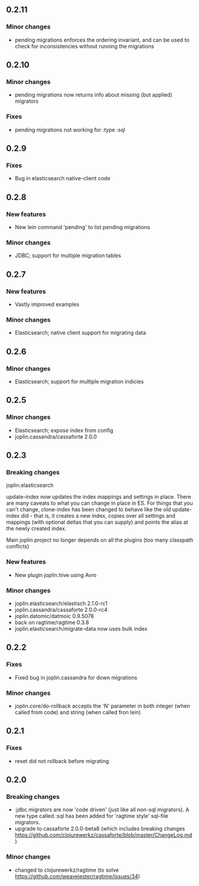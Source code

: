 ## 0.2.11

### Minor changes
* pending migrations enforces the ordering invariant, and can be used to check for inconsistencies without running the migrations

## 0.2.10

### Minor changes
* pending migrations now returns info about missing (but applied) migrators

### Fixes
* pending migrations not working for :type :sql

## 0.2.9

### Fixes
* Bug in elasticsearch native-client code

## 0.2.8

### New features
* New lein command 'pending' to list pending migrations

### Minor changes
* JDBC; support for multiple migration tables

## 0.2.7

### New features
* Vastly improved examples

### Minor changes
* Elasticsearch; native client support for migrating data

## 0.2.6

### Minor changes
* Elasticsearch; support for multiple migration indicies

## 0.2.5

### Minor changes
* Elasticsearch; expose index from config
* joplin.cassandra/cassaforte 2.0.0

## 0.2.3

### Breaking changes

joplin.elasticsearch

update-index now updates the index mappings and settings in place. There are many caveats to what you can change in place in ES. For things that you can't change, clone-index has been changed to behave like the old update-index did - that is, it creates a new index, copies over all settings and mappings (with optional deltas that you can supply) and points the alias at the newly created index.

Main joplin project no longer depends on all the plugins (too many classpath conflicts)

### New features

* New plugin joplin.hive using Avro

### Minor changes

* joplin.elasticsearch/elastisch 2.1.0-rc1
* joplin.cassandra/cassaforte 2.0.0-rc4
* joplin.datomic/datmoic 0.9.5078
* back on ragtime/ragtime 0.3.8
* joplin.elasticsearch/migrate-data now uses bulk index

## 0.2.2

### Fixes

* Fixed bug in joplin.cassandra for down migrations

### Minor changes

* joplin.core/do-rollback accepts the 'N' parameter in both integer (when called from code) and string (when called fron lein)

## 0.2.1

### Fixes

* reset did not rollback before migrating

## 0.2.0

### Breaking changes

* :jdbc migrators are now 'code driven' (just like all non-sql migrators). A new type called :sql has been added for 'ragtime style' sql-file migrators.
* upgrade to cassaforte 2.0.0-beta8 (which includes breaking changes https://github.com/clojurewerkz/cassaforte/blob/master/ChangeLog.md)

### Minor changes

* changed to clojurewerkz/ragtime (to solve https://github.com/weavejester/ragtime/issues/34)
